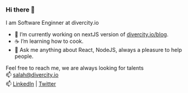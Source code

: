 ### Hi there 👋 
I am Software Enginner at divercity.io 
- 🔭 I’m currently working on nextJS version of [divercity.io/blog](divercity.io/blog). 
- ☕ I’m learning how to cook.
- 💬 Ask me anything about React, NodeJS, always a pleasure to help people.   

Feel free to reach me, we are always looking for talents  
📫 [salah@divercity.io](mailto:salah@divercity.io)  
📫 [LinkedIn](http://linkedin.com/in/salah-bc/)
 | [Twitter](https://twitter.com/SalahEddineBC)

<!--
**SalahEddineBC/SalahEddineBC** is a ✨ _special_ ✨ repository because its `README.md` (this file) appears on your GitHub profile.

Here are some ideas to get you started:


- 🔭 I’m currently working on ...
- 🌱 I’m currently learning ...
- 👯 I’m looking to collaborate on ...
- 🤔 I’m looking for help with ...
- 💬 Ask me about ...
- 📫 How to reach me: ...
- 😄 Pronouns: ...
- ⚡ Fun fact: ...
-->
